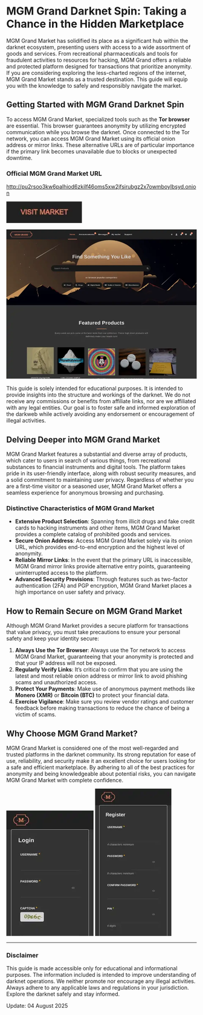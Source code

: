 # MGM Grand Darknet Spin: Taking a Chance in the Hidden Marketplace

MGM Grand Market has solidified its place as a significant hub within the darknet ecosystem, presenting users with access to a wide assortment of goods and services. From recreational pharmaceuticals and tools for fraudulent activities to resources for hacking, MGM Grand offers a reliable and protected platform designed for transactions that prioritize anonymity. If you are considering exploring the less-charted regions of the internet, MGM Grand Market stands as a trusted destination. This guide will equip you with the knowledge to safely and responsibly navigate the market.

## Getting Started with MGM Grand Darknet Spin

To access MGM Grand Market, specialized tools such as the **Tor browser** are essential. This browser guarantees anonymity by utilizing encrypted communication while you browse the darknet. Once connected to the Tor network, you can access MGM Grand Market using its official onion address or mirror links. These alternative URLs are of particular importance if the primary link becomes unavailable due to blocks or unexpected downtime.

### Official MGM Grand Market URL

http://pu2rsoo3kw6palhiod6zkilf46oms5xw2jfsirubgz2x7owmboylbsyd.onion

[<img src="/images/view.webp" width="200">](http://pu2rsoo3kw6palhiod6zkilf46oms5xw2jfsirubgz2x7owmboylbsyd.onion)

<a href="http://pu2rsoo3kw6palhiod6zkilf46oms5xw2jfsirubgz2x7owmboylbsyd.onion"><img src="/images/side.webp" alt="MGM - Grand Market Preview" style="max-width: 100%;"></a>

This guide is solely intended for educational purposes. It is intended to provide insights into the structure and workings of the darknet. We do not receive any commissions or benefits from affiliate links, nor are we affiliated with any legal entities. Our goal is to foster safe and informed exploration of the darkweb while actively avoiding any endorsement or encouragement of illegal activities.

## Delving Deeper into MGM Grand Market

MGM Grand Market features a substantial and diverse array of products, which cater to users in search of various things, from recreational substances to financial instruments and digital tools. The platform takes pride in its user-friendly interface, along with robust security measures, and a solid commitment to maintaining user privacy. Regardless of whether you are a first-time visitor or a seasoned user, MGM Grand Market offers a seamless experience for anonymous browsing and purchasing.

### Distinctive Characteristics of MGM Grand Market

-   **Extensive Product Selection**: Spanning from illicit drugs and fake credit cards to hacking instruments and other items, MGM Grand Market provides a complete catalog of prohibited goods and services.
-   **Secure Onion Address**: Access MGM Grand Market solely via its onion URL, which provides end-to-end encryption and the highest level of anonymity.
-   **Reliable Mirror Links**: In the event that the primary URL is inaccessible, MGM Grand mirror links provide alternative entry points, guaranteeing uninterrupted access to the platform.
-   **Advanced Security Provisions**: Through features such as two-factor authentication (2FA) and PGP encryption, MGM Grand Market places a high importance on user safety and privacy.

## How to Remain Secure on MGM Grand Market

Although MGM Grand Market provides a secure platform for transactions that value privacy, you must take precautions to ensure your personal safety and keep your identity secure:

1.  **Always Use the Tor Browser**: Always use the Tor network to access MGM Grand Market, guaranteeing that your anonymity is protected and that your IP address will not be exposed.
2.  **Regularly Verify Links**: It’s critical to confirm that you are using the latest and most reliable onion address or mirror link to avoid phishing scams and unauthorized access.
3.  **Protect Your Payments**: Make use of anonymous payment methods like **Monero (XMR)** or **Bitcoin (BTC)** to protect your financial data.
4.  **Exercise Vigilance**: Make sure you review vendor ratings and customer feedback before making transactions to reduce the chance of being a victim of scams.

## Why Choose MGM Grand Market?

MGM Grand Market is considered one of the most well-regarded and trusted platforms in the darknet community. Its strong reputation for ease of use, reliability, and security make it an excellent choice for users looking for a safe and efficient marketplace. By adhering to all of the best practices for anonymity and being knowledgeable about potential risks, you can navigate MGM Grand Market with complete confidence.

<a href="http://pu2rsoo3kw6palhiod6zkilf46oms5xw2jfsirubgz2x7owmboylbsyd.onion"><img src="/images/design.webp" alt="MGM - Grand Market Login" style="max-width: 100%;"></a>
<a href="http://pu2rsoo3kw6palhiod6zkilf46oms5xw2jfsirubgz2x7owmboylbsyd.onion"><img src="/images/begin.webp" alt="MGM - Grand Market Register" style="max-width: 100%;"></a>

---

### Disclaimer

This guide is made accessible only for educational and informational purposes. The information included is intended to improve understanding of darknet operations. We neither promote nor encourage any illegal activities. Always adhere to any applicable laws and regulations in your jurisdiction. Explore the darknet safely and stay informed.





























Update:  04 August 2025